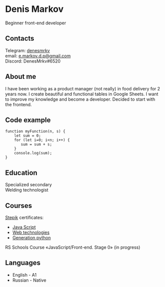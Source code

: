 # Denis Markov
Beginner front-end developer  


## Contacts  

Telegram: [denesmrkv](https://t.me/denesmrkv)  
email: e.markov.d.p@gmail.com  
Discord: DenesMrkv#6520  

## About me
I have been working as a product manager (not really) in food delivery for 2 years now. I create beautiful and functional tables in Google Sheets. I want to improve my knowledge and become a developer. Decided to start with the frontend.  

## Code example
```
function myFunction(n, s) {         
    let sum = 0;
    for (let i=0; i<n; i++) {
       sum = sum + s;
    }
    console.log(sum);
}
```

## Education
Specialized secondary  
Welding technologist  

## Courses
[Stepik](https://stepik.org) certificates:
 - [Java Script](https://stepik.org/cert/1811918)
 - [Web technologies](https://stepik.org/cert/1793537)
 - [Generation python](https://stepik.org/cert/1309844)  
 
RS Schools Course «JavaScript/Front-end. Stage 0» (in progress)  

## Languages
 - English - A1  
 - Russian - Native
